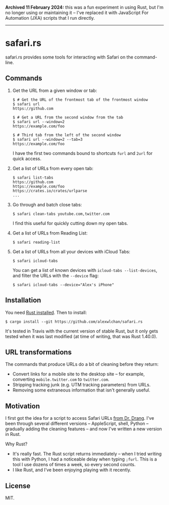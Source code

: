 **Archived 11 February 2024:** this was a fun experiment in using Rust, but I'm no longer using or maintaining it – I've replaced it with JavaScript For Automation (JXA) scripts that I run directly.

---

# safari.rs

safari.rs provides some tools for interacting with Safari on the command-line.

## Commands

1.  Get the URL from a given window or tab:

    ```console
    $ # Get the URL of the frontmost tab of the frontmost window
    $ safari url
    https://github.com

    $ # Get a URL from the second window from the tab
    $ safari url --window=2
    https://example.com/foo

    $ # Third tab from the left of the second window
    $ safari url --window=2 --tab=3
    https://example.com/foo
    ```

    I have the first two commands bound to shortcuts `furl` and `2url` for quick access.

2.  Get a list of URLs from every open tab:

    ```console
    $ safari list-tabs
    https://github.com
    https://example.com/foo
    https://crates.io/crates/urlparse
    ...
    ```

3.  Go through and batch close tabs:

    ```console
    $ safari clean-tabs youtube.com,twitter.com
    ```

    I find this useful for quickly cutting down my open tabs.

4.  Get a list of URLs from Reading List:

    ```console
    $ safari reading-list
    ```

5.  Get a list of URLs from all your devices with iCloud Tabs:

    ```console
    $ safari icloud-tabs
    ```

    You can get a list of known devices with `icloud-tabs --list-devices`, and filter the URLs with the `--device` flag:

    ```console
    $ safari icloud-tabs --device="Alex's iPhone"
    ```

## Installation

You need [Rust installed][rust].
Then to install:

```console
$ cargo install --git https://github.com/alexwlchan/safari.rs
```

It's tested in Travis with the current version of stable Rust, but it only gets tested when it was last modified (at time of writing, that was Rust 1.40.0).

[rust]: https://www.rust-lang.org/en-US/install.html

## URL transformations

The commands that produce URLs do a bit of cleaning before they return:

*   Convert links for a mobile site to the desktop site – for example, converting `mobile.twitter.com` to `twitter.com`.
*   Stripping tracking junk (e.g. UTM tracking parameters) from URLs.
*   Removing some extraneous information that isn't generally useful.

## Motivation

I first got the idea for a script to access Safari URLs [from Dr. Drang][dr].
I've been through several different versions – AppleScript, shell, Python –
gradually adding the cleaning features – and now I've written a new
version in Rust.

Why Rust?

*   It's really fast.  The Rust script returns immediately – when I tried writing this with Python, I had a noticeable delay when typing `;furl`.
    This is a tool I use dozens of times a week, so every second counts.
*   I like Rust, and I’ve been enjoying playing with it recently.

[dr]: http://www.leancrew.com/all-this/2009/07/safari-tab-urls-via-textexpander/

## License

MIT.
